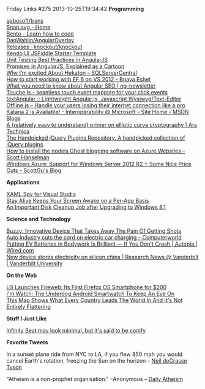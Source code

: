 Friday Links #275
2013-10-25T19:34:42
**Programming**

[gabesoft/trans](https://github.com/gabesoft/trans)  
[Snap.svg - Home](http://snapsvg.io/)  
[Bento - Learn how to code](http://www.bentobox.io/index.html)  
[DanWahlin/AngularOverlay](https://github.com/DanWahlin/AngularOverlay?utm_source=ng-newsletter&utm_campaign=7be2922d2a-AngularJS_Newsletter_10_22_1310_22_2013&utm_medium=email&utm_term=0_fa61364f13-7be2922d2a-88880093)  
[Releases · knockout/knockout](https://github.com/knockout/knockout/releases)  
[Kendo UI JSFiddle Starter Template](http://blog.falafel.com/Blogs/JoshEastburn/josh-eastburn/2013/10/18/kendo-ui-jsfiddle-starter-template)  
[Unit Testing Best Practices in AngularJS](http://andyshora.com/unit-testing-best-practices-angularjs.html)  
[Promises in AngularJS, Explained as a Cartoon](http://andyshora.com/promises-angularjs-explained-as-cartoon.html?utm_source=javascriptweekly&utm_medium=email)  
[Why I’m excited About Hekaton – SQLServerCentral](http://www.sqlservercentral.com/blogs/adam-kreul-blog/2013/10/22/why-im-excited-about-hekaton/)  
[How to start working with EF 6 on VS 2012 - Bnaya Eshet](http://blogs.microsoft.co.il/blogs/bnaya/archive/2013/10/21/how-to-start-working-with-ef-6-on-vs-2012.aspx)  
[What you need to know about Angular SEO | ng-newsletter](http://www.ng-newsletter.com/posts/serious-angular-seo.html?utm_source=ng-newsletter&utm_campaign=7be2922d2a-AngularJS_Newsletter_10_22_1310_22_2013&utm_medium=email&utm_term=0_fa61364f13-7be2922d2a-88880093)  
[Touche.js - seamless touch event mapping for your click events](http://benhowdle.im/touche/?utm_source=javascriptweekly&utm_medium=email)  
[textAngular :: Lightweight Angular.js, Javascript Wysiwyg/Text-Editor](http://textangular.com/?utm_source=ng-newsletter&utm_campaign=7be2922d2a-AngularJS_Newsletter_10_22_1310_22_2013&utm_medium=email&utm_term=0_fa61364f13-7be2922d2a-88880093#%21)  
[Offline.js – Handle your users losing their internet connection like a pro](http://github.hubspot.com/offline/docs/welcome/?utm_source=javascriptweekly&utm_medium=email)  
[Katana 2 is Available! - Interoperability @ Microsoft - Site Home - MSDN Blogs](http://blogs.msdn.com/b/interoperability/archive/2013/10/24/katana-2-is-available.aspx)  
[A (relatively easy to understand) primer on elliptic curve cryptography | Ars Technica](http://arstechnica.com/security/2013/10/a-relatively-easy-to-understand-primer-on-elliptic-curve-cryptography/)  
[The Handpicked jQuery Plugins Repository. A handpicked collection of jQuery plugins](http://repo.jque.re/browse/)  
[How to install the nodejs Ghost blogging software on Azure Websites - Scott Hanselman](http://www.hanselman.com/blog/HowToInstallTheNodejsGhostBloggingSoftwareOnAzureWebsites.aspx)  
[Windows Azure: Support for Windows Server 2012 R2 + Some Nice Price Cuts - ScottGu's Blog](http://weblogs.asp.net/scottgu/archive/2013/10/18/windows-azure-announcing-support-for-windows-server-2012-r2-some-nice-price-cuts.aspx)

**Applications**

[XAML Spy for Visual Studio](http://xamlspy.com/news/xaml-spy-for-visual-studio-release)  
[Stay Alive Keeps Your Screen Awake on a Per-App Basis](http://lifehacker.com/stay-alive-keeps-your-screen-awake-on-a-per-app-basis-1450639011)  
[An Important Disk Cleanup Job after Upgrading to Windows 8.1](http://www.techsupportalert.com/cdn/important-disk-cleanup-job-after-upgrading-windows-81.htm)

**Science and Technology**

[Buzzy: Innovative Device That Takes Away The Pain Of Getting Shots](http://www.bitrebels.com/technology/buzzy-innovative-device-getting-shots/)  
[Auto industry cuts the cord on electric car charging – Computerworld](http://www.computerworld.com/s/article/9243346/Auto_industry_cuts_the_cord_on_electric_car_charging)  
[Putting EV Batteries in Bodywork Is Brilliant — If You Don't Crash | Autopia | Wired.com](http://www.wired.com/autopia/2013/10/volvo-supercapacitors/?utm_source=feedburner&utm_medium=feed&utm_campaign=Feed%3A+wiredautopia+%28Wired%3A+Blog+-+Autopia%29)  
[New device stores electricity on silicon chips | Research News @ Vanderbilt | Vanderbilt University](http://news.vanderbilt.edu/2013/10/device-electricity-silicon-chips/)

**On the Web**

[LG Launches Fireweb: Its First Firefox OS Smartphone for $200](http://firefoxosblog.net/lg-fireweb-firefox-os-smartphone/)  
[I'm Watch: The Underdog Android Smartwatch To Keep An Eye On](http://www.bitrebels.com/technology/im-watch-android-smartwatch/)  
[This Map Shows What Every Country Leads The World In And It's Not Entirely Flattering](http://www.fastcocreate.com/3020280/creativity-by-the-numbers/this-map-shows-what-every-country-leads-the-world-in-and-its-not-e?partner=rss)

**Stuff I Just Like**

[Infinity Seat may look minimal, but it's said to be comfy](http://www.gizmag.com/infinity-bicycle-seat/29481/)

**Favorite Tweets**

In a sunset plane ride from NYC to LA, if you flew 850 mph you would cancel Earth's rotation, freezing the Sun on the horizon – [Neil deGrasse Tyson](https://twitter.com/neiltyson)

"Atheism is a non-prophet organisation." –Anonymous – [Daily Atheism](https://twitter.com/AtheistQ)
